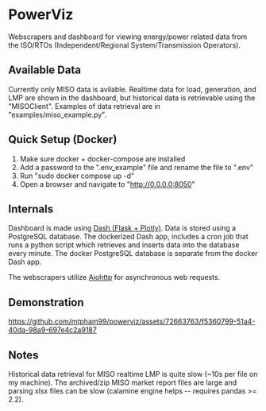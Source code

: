 # PowerViz

Webscrapers and dashboard for viewing energy/power related data from the ISO/RTOs (Independent/Regional System/Transmission Operators).


## Available Data

Currently only MISO data is avilable. Realtime data for load, generation, and LMP are shown in the dashboard, but historical data is retrievable using the "MISOClient". Examples of data retrieval are in "examples/miso_example.py".


## Quick Setup (Docker)

1. Make sure docker + docker-compose are installed
2. Add a password to the ".env_example" file and rename the file to ".env"
3. Run "sudo docker compose up -d"
4. Open a browser and navigate to "http://0.0.0.0:8050"


## Internals

Dashboard is made using [Dash (Flask + Plotly)](https://dash.plotly.com/). Data is stored using a PostgreSQL database. The dockerized Dash app, includes a cron job that runs a python script which retrieves and inserts data into the database every minute. The docker PostgreSQL database is separate from the docker Dash app.

The webscrapers utilize [Aiohttp](https://docs.aiohttp.org/en/stable/index.html) for asynchronous web requests. 


## Demonstration

https://github.com/mtpham99/powerviz/assets/72663763/f5360799-51a4-40da-98a9-697e4c2a9187


## Notes
Historical data retrieval for MISO realtime LMP is quite slow (~10s per file on my machine). The archived/zip MISO market report files are large and parsing xlsx files can be slow (calamine engine helps -- requires pandas >= 2.2).
